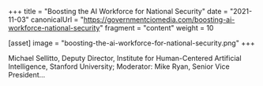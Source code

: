 +++
title = "Boosting the AI Workforce for National Security"
date = "2021-11-03"
canonicalUrl = "https://governmentciomedia.com/boosting-ai-workforce-national-security"
fragment = "content"
weight = 10

[asset]
    image = "boosting-the-ai-workforce-for-national-security.png"
+++

Michael Sellitto, Deputy Director, Institute for Human-Centered Artificial 
Intelligence, Stanford University; Moderator: Mike Ryan, Senior Vice 
President...
